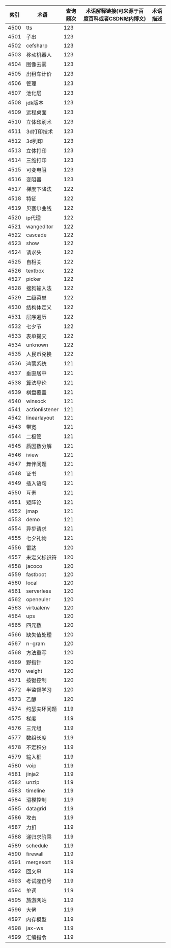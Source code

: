| 索引   | 术语             | 查询频次 | 术语解释链接(可来源于百度百科或者CSDN站内博文) | 术语描述 |
| ---- | -------------- | ---- | -------------------------- | ---- |
| 4500 | tts            | 123  |                            |      |
| 4501 | 子串             | 123  |                            |      |
| 4502 | cefsharp       | 123  |                            |      |
| 4503 | 移动机器人          | 123  |                            |      |
| 4504 | 图像去雾           | 123  |                            |      |
| 4505 | 出租车计价          | 123  |                            |      |
| 4506 | 管理             | 123  |                            |      |
| 4507 | 池化层            | 123  |                            |      |
| 4508 | jdk版本          | 123  |                            |      |
| 4509 | 远程桌面           | 123  |                            |      |
| 4510 | 立体印刷术          | 123  |                            |      |
| 4511 | 3d打印技术         | 123  |                            |      |
| 4512 | 3d列印           | 123  |                            |      |
| 4513 | 立体打印           | 123  |                            |      |
| 4514 | 三维打印           | 123  |                            |      |
| 4515 | 可变电阻           | 123  |                            |      |
| 4516 | 变阻器            | 123  |                            |      |
| 4517 | 梯度下降法          | 122  |                            |      |
| 4518 | 特征             | 122  |                            |      |
| 4519 | 贝塞尔曲线          | 122  |                            |      |
| 4520 | ip代理           | 122  |                            |      |
| 4521 | wangeditor     | 122  |                            |      |
| 4522 | cascade        | 122  |                            |      |
| 4523 | show           | 122  |                            |      |
| 4524 | 请求头            | 122  |                            |      |
| 4525 | 自相关            | 122  |                            |      |
| 4526 | textbox        | 122  |                            |      |
| 4527 | picker         | 122  |                            |      |
| 4528 | 搜狗输入法          | 122  |                            |      |
| 4529 | 二级菜单           | 122  |                            |      |
| 4530 | 结构体定义          | 122  |                            |      |
| 4531 | 层序遍历           | 122  |                            |      |
| 4532 | 七夕节            | 122  |                            |      |
| 4533 | 表单提交           | 122  |                            |      |
| 4534 | unknown        | 122  |                            |      |
| 4535 | 人民币兑换          | 122  |                            |      |
| 4536 | 鸿蒙系统           | 121  |                            |      |
| 4537 | 垂直居中           | 121  |                            |      |
| 4538 | 算法导论           | 121  |                            |      |
| 4539 | 棋盘覆盖           | 121  |                            |      |
| 4540 | winsock        | 121  |                            |      |
| 4541 | actionlistener | 121  |                            |      |
| 4542 | linearlayout   | 121  |                            |      |
| 4543 | 带宽             | 121  |                            |      |
| 4544 | 二极管            | 121  |                            |      |
| 4545 | 质因数分解          | 121  |                            |      |
| 4546 | iview          | 121  |                            |      |
| 4547 | 舞伴问题           | 121  |                            |      |
| 4548 | 证书             | 121  |                            |      |
| 4549 | 插入语句           | 121  |                            |      |
| 4550 | 互素             | 121  |                            |      |
| 4551 | 矩阵论            | 121  |                            |      |
| 4552 | jmap           | 121  |                            |      |
| 4553 | demo           | 121  |                            |      |
| 4554 | 异步请求           | 121  |                            |      |
| 4555 | 七夕礼物           | 121  |                            |      |
| 4556 | 雷达             | 120  |                            |      |
| 4557 | 未定义标识符         | 120  |                            |      |
| 4558 | jacoco         | 120  |                            |      |
| 4559 | fastboot       | 120  |                            |      |
| 4560 | local          | 120  |                            |      |
| 4561 | serverless     | 120  |                            |      |
| 4562 | openeuler      | 120  |                            |      |
| 4563 | virtualenv     | 120  |                            |      |
| 4564 | ups            | 120  |                            |      |
| 4565 | 四元数            | 120  |                            |      |
| 4566 | 缺失值处理          | 120  |                            |      |
| 4567 | n-gram         | 120  |                            |      |
| 4568 | 方法重写           | 120  |                            |      |
| 4569 | 野指针            | 120  |                            |      |
| 4570 | weight         | 120  |                            |      |
| 4571 | 按键控制           | 120  |                            |      |
| 4572 | 半监督学习          | 120  |                            |      |
| 4573 | 乙醇             | 120  |                            |      |
| 4574 | 约瑟夫环问题         | 119  |                            |      |
| 4575 | 梯度             | 119  |                            |      |
| 4576 | 三元组            | 119  |                            |      |
| 4577 | 数组长度           | 119  |                            |      |
| 4578 | 不定积分           | 119  |                            |      |
| 4579 | 输入框            | 119  |                            |      |
| 4580 | voip           | 119  |                            |      |
| 4581 | jinja2         | 119  |                            |      |
| 4582 | unzip          | 119  |                            |      |
| 4583 | timeline       | 119  |                            |      |
| 4584 | 滑模控制           | 119  |                            |      |
| 4585 | datagrid       | 119  |                            |      |
| 4586 | 攻击             | 119  |                            |      |
| 4587 | 力扣             | 119  |                            |      |
| 4588 | 递归求阶乘          | 119  |                            |      |
| 4589 | schedule       | 119  |                            |      |
| 4590 | firewall       | 119  |                            |      |
| 4591 | mergesort      | 119  |                            |      |
| 4592 | 回文串            | 119  |                            |      |
| 4593 | 考试座位号          | 119  |                            |      |
| 4594 | 单词             | 119  |                            |      |
| 4595 | 旅游网站           | 119  |                            |      |
| 4596 | 大佬             | 119  |                            |      |
| 4597 | 内存模型           | 119  |                            |      |
| 4598 | jax-ws         | 119  |                            |      |
| 4599 | 汇编指令           | 119  |                            |      |
